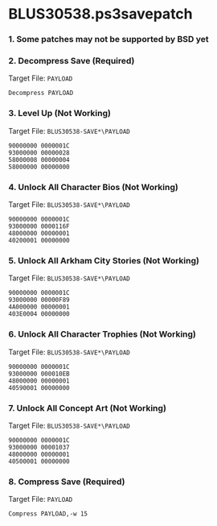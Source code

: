 # BLUS30538.ps3savepatch

### 1.  Some patches may not be supported by BSD yet
### 2. Decompress Save (Required)

Target File: `PAYLOAD`

```
Decompress PAYLOAD
```

### 3. Level Up (Not Working)

Target File: `BLUS30538-SAVE*\PAYLOAD`

```
90000000 0000001C
93000000 00000028
58000008 00000004
58000000 00000000
```

### 4. Unlock All Character Bios (Not Working)

Target File: `BLUS30538-SAVE*\PAYLOAD`

```
90000000 0000001C
93000000 0000116F
48000000 00000001
40200001 00000000
```

### 5. Unlock All Arkham City Stories (Not Working)

Target File: `BLUS30538-SAVE*\PAYLOAD`

```
90000000 0000001C
93000000 00000F89
4A000000 00000001
403E0004 00000000
```

### 6. Unlock All Character Trophies (Not Working)

Target File: `BLUS30538-SAVE*\PAYLOAD`

```
90000000 0000001C
93000000 000010EB
48000000 00000001
40590001 00000000
```

### 7. Unlock All Concept Art (Not Working)

Target File: `BLUS30538-SAVE*\PAYLOAD`

```
90000000 0000001C
93000000 00001037
48000000 00000001
40500001 00000000
```

### 8. Compress Save (Required)

Target File: `PAYLOAD`

```
Compress PAYLOAD,-w 15
```

